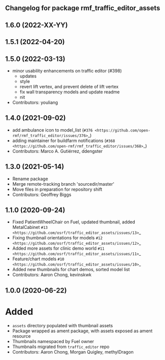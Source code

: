 ## Changelog for package rmf\_traffic\_editor\_assets

1.6.0 (2022-XX-YY)
------------------

1.5.1 (2022-04-20)
------------------

1.5.0 (2022-03-13)
------------------
* minor usability enhancements on traffic editor (#398)
  * updates
  * style
  * revert lift vertex, and prevent delete of lift vertex
  * fix wall transparency models and update readme
  * nit
* Contributors: youliang

1.4.0 (2021-09-02)
------------------
* add ambulance icon to model_list (`#376 <https://github.com/open-rmf/rmf_traffic_editor/issues/376>`_)
* adding maintainer for buildfarm notifications (`#368 <https://github.com/open-rmf/rmf_traffic_editor/issues/368>`_)
* Contributors: Marco A. Gutiérrez, ddengster

1.3.0 (2021-05-14)
------------------
* Rename package
* Merge remote-tracking branch 'sourcedir/master'
* Move files in preparation for repository shift
* Contributors: Geoffrey Biggs

1.1.0 (2020-09-24)
------------------
* Fixed PatientWheelChair on Fuel, updated thumbnail, added MetalCabinet `#13 <https://github.com/osrf/traffic_editor_assets/issues/13>`_
* Fixing thumbnail orientations for models `#12 <https://github.com/osrf/traffic_editor_assets/issues/12>`_
* Added more assets for clinic demo world `#11 <https://github.com/osrf/traffic_editor_assets/issues/11>`_
* Feature/chart models `#10 <https://github.com/osrf/traffic_editor_assets/issues/10>`_
* Added new thumbnails for chart demos, sorted model list
* Contributors: Aaron Chong, kevinskwk

1.0.0 (2020-06-22)
------------------
Added
=====
* `assets` directory populated with thumbnail assets
* Package wrapped as ament package, with assets exposed as ament resource
* Thumbnails namespaced by Fuel owner
* Thumbnails migrated from `traffic_editor` repo
* Contributors: Aaron Chong, Morgan Quigley, methylDragon
